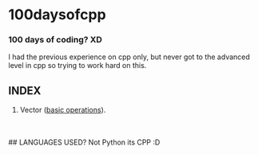 # 100daysofcpp
### 100 days of coding? **XD**
I had the previous experience on cpp only, but never got to the advanced level in cpp so trying to work hard on this.
<br/>




## INDEX
1. Vector ([basic operations](https://github.com/sohampod/100daysofcpp/blob/main/vector-basic-operations.cpp)). 







<br/>
<br/>
## LANGUAGES USED?
Not Python its CPP :D

